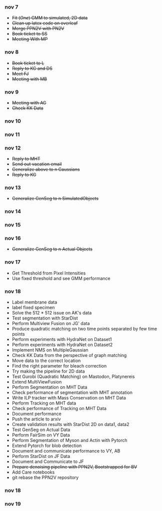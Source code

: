 ### nov 7 
* ~~Fit (*One*) GMM to simulated, 2D data~~ 
* ~~Clean up latex code on overleaf~~
* ~~Merge PPN2V with PN2V~~
* ~~Book ticket to SS~~
* ~~Meeting With MP~~


### nov 8
* ~~Book ticket to L~~
* ~~Reply to KG and DS~~
* ~~Meet FJ~~ 
* ~~Meeting with MB~~

### nov 9
* ~~Meeting with AG~~
* ~~Check KK Data~~


### nov 10


### nov 11


### nov 12

* ~~Reply to MHT~~
* ~~Send out vacation email~~
* ~~Generalize above to n Gaussians~~
* ~~Reply to KG~~

### nov 13
* ~~Generalize GenSeg to n SimulatedObjects~~


### nov 14

### nov 15

### nov 16
* ~~Generalize GenSeg to n Actual Objects~~

### nov 17
* Get Threshold from Pixel Intensities
* Use fixed threshold and see GMM performance 

### nov 18
* Label membrane data
* label fixed specimen
* Solve the 512 * 512 issue on AK's data
* Test segmentation with StarDist
* Perform Multiview Fusion on JG' data
* Produce quadratic matching on two time points separated by few time points
* Perform experiments with HydraNet on Dataset1
* Perform experiments with HydraNet on Dataset2
* Implement NMS on MultipleGaussian
* Check KK Data from the perspective of graph matching
* Move data to the correct location
* Find the right parameter for bleach correction
* Try making the pipeline for 2D data
* Test Gurobi (Quadratic Matching) on Mastodon, Platynereis 
* Extend MultiViewFusion
* Perform Segmentation on MHT Data
* Check performance of segmentation with MHT annotation
* Write ILP tracker with Mass Conservation on MHT Data
* Perform Tracking on MHT data
* Check performance of Tracking on MHT Data
* Document performance
* Push the article to arxiv
* Create validation results with StarDist 2D on data1, data2
* Test GenSeg on Actual Data
* Perform FairSim on VY Data
* Perform Segmentation of Myson and Actin with Pytorch
* Extend Pytorch for blob detection
* Document and communicate performance to VY, AB
* Perform StarDist on JF Data
* Document and Communicate to JF
* ~~Prepare denoising pipeline with PPN2V, Bootstrapped for BV~~
* Add Care notebooks 
* git rebase the PPN2V repository

### nov 18

### nov 19

